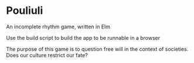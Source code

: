 # Pouliuli

An incomplete rhythm game, written in Elm

Use the build script to build the app to be runnable in a browser

The purpose of this game is to question free will in the context of societies. Does our culture restrict our fate?
